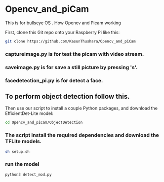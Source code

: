 # Opencv_and_piCam
This is for bullseye OS . How Opencv and Picam working 

First, clone this Git repo onto your Raspberry Pi like this:
```sh
git clone https://github.com/KasunThushara/Opencv_and_piCam
```
### captureimage.py is for test the picam with video stream.
### saveimage.py is for save a still picture by pressing 's'.
### facedetection_pi.py is for detect a face.
## To perform object detection follow this.

Then use our script to install a couple Python packages, and download the EfficientDet-Lite model:


```sh
cd Opencv_and_piCam/ObjectDetection

```
### The script install the required dependencies and download the TFLite models.

```sh
sh setup.sh
```
### run the model

```sh
python3 detect_mod.py
```



